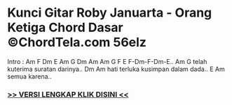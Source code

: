 
 # Kunci Gitar Roby Januarta - Orang Ketiga Chord Dasar ©ChordTela.com 56elz


Intro : Am F Dm E Am G Dm Am Am G F E F-Dm-F-Dm-E.. Am G telah kuterima suratan darinya.. Dm Am hati terluka kusimpan dalam dada.. E Am semua karena..

###  <a href="https://shortlighzx.web.app?sq=Kunci Gitar Roby Januarta - Orang Ketiga Chord Dasar ©ChordTela.com"> >> VERSI LENGKAP KLIK DISINI << </a>
